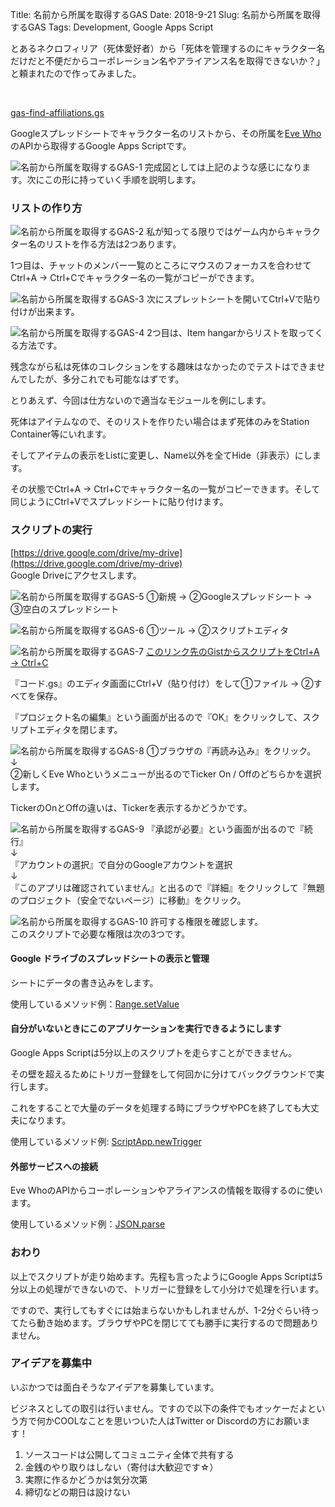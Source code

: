 Title: 名前から所属を取得するGAS
Date: 2018-9-21
Slug: 名前から所属を取得するGAS
Tags: Development, Google Apps Script

とあるネクロフィリア（死体愛好者）から「死体を管理するのにキャラクター名だけだと不便だからコーポレーション名やアライアンス名を取得できないか？」と頼まれたので作ってみました。

<br />

[gas-find-affiliations.gs](https://gist.github.com/EVEKatsu/9242e577e17a2eac6a7a0f29557887ae)

Googleスプレッドシートでキャラクター名のリストから、その所属を[Eve Who](https://evewho.com/)のAPIから取得するGoogle Apps Scriptです。


![名前から所属を取得するGAS-1]({filename}/images/名前から所属を取得するGAS-1.jpg)
完成図としては上記のような感じになります。次にこの形に持っていく手順を説明します。


### リストの作り方
![名前から所属を取得するGAS-2]({filename}/images/名前から所属を取得するGAS-2.jpg)
私が知ってる限りではゲーム内からキャラクター名のリストを作る方法は2つあります。

1つ目は、チャットのメンバー一覧のところにマウスのフォーカスを合わせてCtrl+A → Ctrl+Cでキャラクター名の一覧がコピーができます。

![名前から所属を取得するGAS-3]({filename}/images/名前から所属を取得するGAS-3.jpg)
次にスプレットシートを開いてCtrl+Vで貼り付けが出来ます。

![名前から所属を取得するGAS-4]({filename}/images/名前から所属を取得するGAS-4.jpg)
2つ目は、Item hangarからリストを取ってくる方法です。

残念ながら私は死体のコレクションをする趣味はなかったのでテストはできませんでしたが、多分これでも可能なはずです。

とりあえず、今回は仕方ないので適当なモジュールを例にします。

死体はアイテムなので、そのリストを作りたい場合はまず死体のみをStation Container等にいれます。

そしてアイテムの表示をListに変更し、Name以外を全てHide（非表示）にします。

その状態でCtrl+A → Ctrl+Cでキャラクター名の一覧がコピーできます。そして同じようにCtrl+Vでスプレッドシートに貼り付けます。


### スクリプトの実行
[https://drive.google.com/drive/my-drive](https://drive.google.com/drive/my-drive)  
Google Driveにアクセスします。

![名前から所属を取得するGAS-5]({filename}/images/名前から所属を取得するGAS-5.jpg)
①新規 → ②Googleスプレッドシート → ③空白のスプレッドシート

![名前から所属を取得するGAS-6]({filename}/images/名前から所属を取得するGAS-6.jpg)
①ツール → ②スクリプトエディタ

![名前から所属を取得するGAS-7]({filename}/images/名前から所属を取得するGAS-7.jpg)
[このリンク先のGistからスクリプトをCtrl+A → Ctrl+C](https://gist.githubusercontent.com/EVEKatsu/9242e577e17a2eac6a7a0f29557887ae/raw/c7bdbc01c942543f64d9b0adc58161cdc5da50ab/gas-find-affiliations.gs)  

『コード.gs』のエディタ画面にCtrl+V（貼り付け）をして①ファイル → ②すべてを保存。

『プロジェクト名の編集』という画面が出るので『OK』をクリックして、スクリプトエディタを閉じます。

![名前から所属を取得するGAS-8]({filename}/images/名前から所属を取得するGAS-8.jpg)
①ブラウザの『再読み込み』をクリック。  
↓  
②新しくEve Whoというメニューが出るのでTicker On / Offのどちらかを選択します。

TickerのOnとOffの違いは、Tickerを表示するかどうかです。

![名前から所属を取得するGAS-9]({filename}/images/名前から所属を取得するGAS-9.jpg)
『承認が必要』という画面が出るので『続行』  
↓  
『アカウントの選択』で自分のGoogleアカウントを選択  
↓  
『このアプリは確認されていません』と出るので『詳細』をクリックして『無題のプロジェクト（安全でないページ）に移動』をクリック。

![名前から所属を取得するGAS-10]({filename}/images/名前から所属を取得するGAS-10.jpg)
許可する権限を確認します。  
このスクリプトで必要な権限は次の3つです。

#### Google ドライブのスプレッドシートの表示と管理
シートにデータの書き込みをします。

使用しているメソッド例：[Range.setValue](https://developers.google.com/apps-script/reference/spreadsheet/range#setValue(Object))

#### 自分がいないときにこのアプリケーションを実行できるようにします
Google Apps Scriptは5分以上のスクリプトを走らすことができません。

その壁を超えるためにトリガー登録をして何回かに分けてバックグラウンドで実行します。

これをすることで大量のデータを処理する時にブラウザやPCを終了しても大丈夫になります。

使用しているメソッド例: [ScriptApp.newTrigger](https://developers.google.com/apps-script/reference/script/script-app#newtriggerfunctionname)

#### 外部サービスへの接続
Eve WhoのAPIからコーポレーションやアライアンスの情報を取得するのに使います。

使用しているメソッド例：[JSON.parse](https://developers.google.com/apps-script/guides/services/external#work_with_json)

### おわり
以上でスクリプトが走り始めます。先程も言ったようにGoogle Apps Scriptは5分以上の処理ができないので、トリガーに登録をして小分けで処理を行います。

ですので、実行してもすぐには始まらないかもしれませんが、1-2分ぐらい待ってたら動き始めます。ブラウザやPCを閉じてても勝手に実行するので問題ありません。

### アイデアを募集中
いぶかつでは面白そうなアイデアを募集しています。

ビジネスとしての取引は行いません。ですので以下の条件でもオッケーだよという方で何かCOOLなことを思いついた人はTwitter or Discordの方にお願います！

1. ソースコードは公開してコミュニティ全体で共有する
1. 金銭のやり取りはしない（寄付は大歓迎です☆）
1. 実際に作るかどうかは気分次第
1. 締切などの期日は設けない
